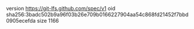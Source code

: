 version https://git-lfs.github.com/spec/v1
oid sha256:3badc502b9a96f03b26e709b0166227904aa54c868fd21452f7bbd0905ecefda
size 1166
